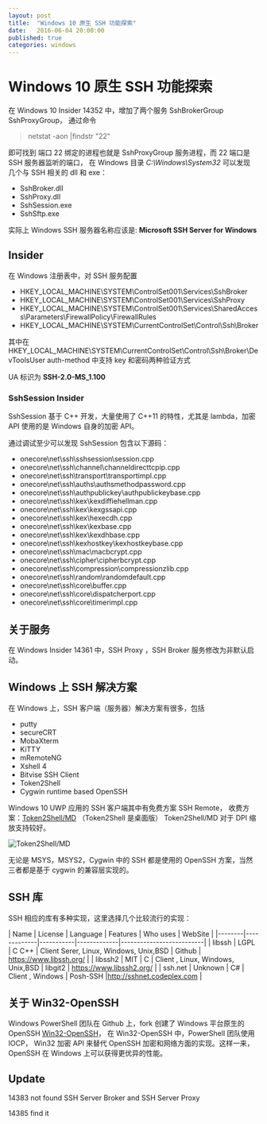 ```yaml
---
layout: post
title:  "Windows 10 原生 SSH 功能探索"
date:   2016-06-04 20:00:00
published: true
categories: windows
---
```


# Windows 10 原生 SSH 功能探索

在 Windows 10 Insider 14352 中，增加了两个服务 SshBrokerGroup SshProxyGroup，
通过命令

>netstat -aon |findstr "22"

即可找到 端口 22 绑定的进程也就是 SshProxyGroup 服务进程，而 22 端口是 SSH 服务器监听的端口，
在 Windows 目录 *C:\Windows\System32* 可以发现 几个与 SSH 相关的 dll 和 exe：

+ SshBroker.dll
+ SshProxy.dll
+ SshSession.exe
+ SshSftp.exe

实际上 Windows SSH 服务器名称应该是: **Microsoft SSH Server for Windows**


## Insider

在 Windows 注册表中，对 SSH 服务配置

+ HKEY_LOCAL_MACHINE\SYSTEM\ControlSet001\Services\SshBroker
+ HKEY_LOCAL_MACHINE\SYSTEM\ControlSet001\Services\SshProxy
+ HKEY_LOCAL_MACHINE\SYSTEM\ControlSet001\Services\SharedAccess\Parameters\FirewallPolicy\FirewallRules
+ HKEY_LOCAL_MACHINE\SYSTEM\CurrentControlSet\Control\Ssh\Broker

其中在 HKEY_LOCAL_MACHINE\SYSTEM\CurrentControlSet\Control\Ssh\Broker\DevToolsUser auth-method 中支持 key 和密码两种验证方式

UA 标识为 **SSH-2.0-MS_1.100**

### SshSession Insider

SshSession 基于 C++ 开发，大量使用了 C++11 的特性，尤其是 lambda，加密 API 使用的是 Windows 自身的加密 API。

通过调试至少可以发现 SshSession 包含以下源码：

+ onecore\net\ssh\sshsession\session.cpp
+ onecore\net\ssh\channel\channeldirecttcpip.cpp
+ onecore\net\ssh\transport\transportimpl.cpp
+ onecore\net\ssh\auths\authsmethodpassword.cpp
+ onecore\net\ssh\authpublickey\authpublickeybase.cpp
+ onecore\net\ssh\kex\kexdiffiehellman.cpp
+ onecore\net\ssh\kex\kexgssapi.cpp
+ onecore\net\ssh\kex\hexecdh.cpp
+ onecore\net\ssh\kex\kexbase.cpp
+ onecore\net\ssh\kex\kexdhbase.cpp
+ onecore\net\ssh\kexhostkey\kexhostkeybase.cpp
+ onecore\net\ssh\mac\macbcrypt.cpp
+ onecore\net\ssh\cipher\cipherbcrypt.cpp
+ onecore\net\ssh\compression\compressionzlib.cpp
+ onecore\net\ssh\random\randomdefault.cpp
+ onecore\net\ssh\core\buffer.cpp
+ onecore\net\ssh\core\dispatcherport.cpp
+ onecore\net\ssh\core\timerimpl.cpp


## 关于服务

在 Windows Insider 14361 中，SSH Proxy ，SSH Broker 服务修改为非默认启动。

## Windows 上 SSH  解决方案

在 Windows 上，SSH 客户端（服务器）解决方案有很多，包括

+ putty
+ secureCRT
+ MobaXterm
+ KiTTY
+ mRemoteNG
+ Xshell 4
+ Bitvise SSH Client
+ Token2Shell
+ Cygwin runtime based OpenSSH

Windows 10 UWP 应用的 SSH 客户端其中有免费方案 SSH Remote，
收费方案：[Token2Shell/MD](http://www.microsoft.com/zh-cn/store/apps/token2shell-md/9nblggh2ncx9) （Token2Shell 是桌面版）
Token2Shell/MD 对于 DPI 缩放支持较好。

![Token2Shell/MD](https://store-images.s-microsoft.com/image/apps.23934.13510798885708666.95e390d3-4778-4e6b-8dfa-1bd63d467671.e8096d29-4323-464a-a2fe-65a70d4d847c?w=580&h=326&q=60&mode=letterbox&background=black)

 无论是 MSYS，MSYS2，Cygwin 中的 SSH 都是使用的 OpenSSH 方案，当然三者都是基于 cygwin 的兼容层实现的。

## SSH 库

SSH 相应的库有多种实现，这里选择几个比较流行的实现：

| Name | License | Language | Features  | Who uses | WebSite |
|--------|-------------|-----------|-------------|--------------------------|
| libssh | LGPL  | C C++  | Client Serer, Linux, Windows, Unix,BSD | Github | https://www.libssh.org/ |
| libssh2 | MIT | C | Client , Linux, Windows, Unix,BSD | libgit2 | https://www.libssh2.org/ |
| ssh.net | Unknown | C# | Client , Windows | Posh-SSH |http://sshnet.codeplex.com |

## 关于 Win32-OpenSSH

Windows PowerShell 团队在 Github 上，fork 创建了 Windows 平台原生的 OpenSSH [Win32-OpenSSH](github.com/PowerShell/Win32-OpenSSH)，
在 Win32-OpenSSH 中，PowerShell 团队使用 IOCP， Win32 加密 API 来替代 OpenSSH 加密和网络方面的实现。这样一来，OpenSSH 在 Windows
上可以获得更优异的性能。

## Update

14383 not found SSH Server Broker and SSH Server Proxy

14385 find it